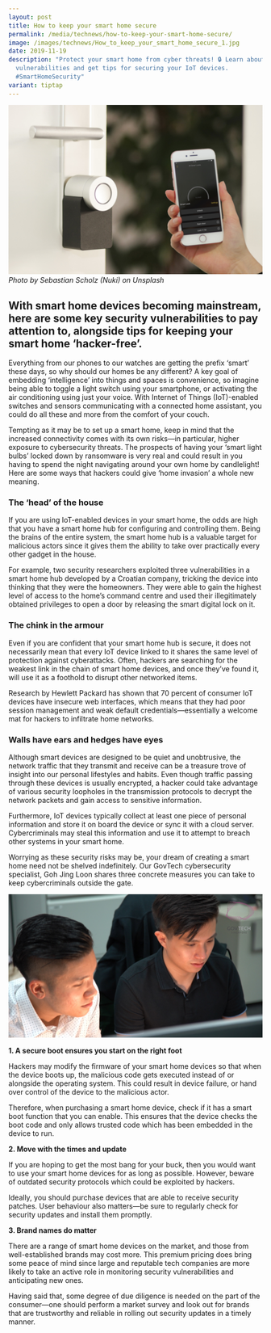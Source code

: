 ```yaml
---
layout: post
title: How to keep your smart home secure
permalink: /media/technews/how-to-keep-your-smart-home-secure/
image: /images/technews/How_to_keep_your_smart_home_secure_1.jpg
date: 2019-11-19
description: "Protect your smart home from cyber threats! 🔒 Learn about
  vulnerabilities and get tips for securing your IoT devices.
  #SmartHomeSecurity"
variant: tiptap
---
```

![How to keep your smart home secure](/images/technews/how-to-keep-you-smart-home-safe.jpg)
*Photo by Sebastian Scholz (Nuki) on Unsplash*

With smart home devices becoming mainstream, here are some key security vulnerabilities to pay attention to, alongside tips for keeping your smart home ‘hacker-free’.
---
 
Everything from our phones to our watches are getting the prefix ‘smart’ these days, so why should our homes be any different? A key goal of embedding ‘intelligence’ into things and spaces is convenience, so imagine being able to toggle a light switch using your smartphone, or activating the air conditioning using just your voice. With Internet of Things (IoT)-enabled switches and sensors communicating with a connected home assistant, you could do all these and more from the comfort of your couch.

Tempting as it may be to set up a smart home, keep in mind that the increased connectivity comes with its own risks—in particular, higher exposure to cybersecurity threats. The prospects of having your ‘smart light bulbs’ locked down by ransomware is very real and could result in you having to spend the night navigating around your own home by candlelight! Here are some ways that hackers could give ‘home invasion’ a whole new meaning.

### **The ‘head’ of the house**

If you are using IoT-enabled devices in your smart home, the odds are high that you have a smart home hub for configuring and controlling them. Being the brains of the entire system, the smart home hub is a valuable target for malicious actors since it gives them the ability to take over practically every other gadget in the house. 

For example, two security researchers exploited three vulnerabilities in a smart home hub developed by a Croatian company, tricking the device into thinking that they were the homeowners. They were able to gain the highest level of access to the home’s command centre and used their illegitimately obtained privileges to open a door by releasing the smart digital lock on it. 

### **The chink in the armour**

Even if you are confident that your smart home hub is secure, it does not necessarily mean that every IoT device linked to it shares the same level of protection against cyberattacks. Often, hackers are searching for the weakest link in the chain of smart home devices, and once they’ve found it, will use it as a foothold to disrupt other networked items. 

Research by Hewlett Packard has shown that 70 percent of consumer IoT devices have insecure web interfaces, which means that they had poor session management and weak default credentials—essentially a welcome mat for hackers to infiltrate home networks.

### **Walls have ears and hedges have eyes**

Although smart devices are designed to be quiet and unobtrusive, the network traffic that they transmit and receive can be a treasure trove of insight into our personal lifestyles and habits. Even though traffic passing through these devices is usually encrypted, a hacker could take advantage of various security loopholes in the transmission protocols to decrypt the network packets and gain access to sensitive information.

Furthermore, IoT devices typically collect at least one piece of personal information and store it on board the device or sync it with a cloud server. Cybercriminals may steal this information and use it to attempt to breach other systems in your smart home.

Worrying as these security risks may be, your dream of creating a smart home need not be shelved indefinitely. Our GovTech cybersecurity specialist, Goh Jing Loon shares three concrete measures you can take to keep cybercriminals outside the gate.

![How to keep your smart home secure](/images/technews/how-to-keep-you-smart-home-safe2.jpg)

**1. A secure boot ensures you start on the right foot**

Hackers may modify the firmware of your smart home devices so that when the device boots up, the malicious code gets executed instead of or alongside the operating system. This could result in device failure, or hand over control of the device to the malicious actor.

Therefore, when purchasing a smart home device, check if it has a smart boot function that you can enable. This ensures that the device checks the boot code and only allows trusted code which has been embedded in the device to run.

**2. Move with the times and update**

If you are hoping to get the most bang for your buck, then you would want to use your smart home devices for as long as possible. However, beware of outdated security protocols which could be exploited by hackers.

Ideally, you should purchase devices that are able to receive security patches. User behaviour also matters—be sure to regularly check for security updates and install them promptly. 

**3. Brand names do matter**

There are a range of smart home devices on the market, and those from well-established brands may cost more. This premium pricing does bring some peace of mind since large and reputable tech companies are more likely to take an active role in monitoring security vulnerabilities and anticipating new ones.

Having said that, some degree of due diligence is needed on the part of the consumer—one should perform a market survey and look out for brands that are trustworthy and reliable in rolling out security updates in a timely manner.